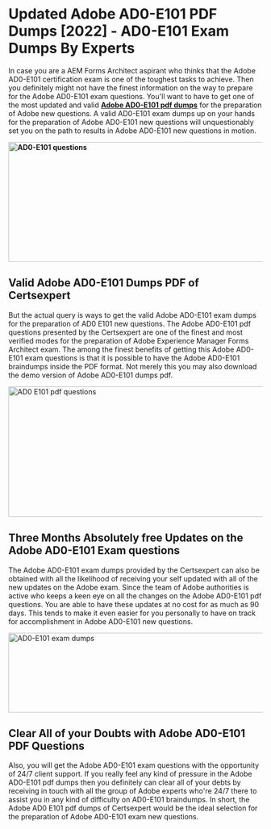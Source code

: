 <h1><strong>Updated Adobe AD0-E101 PDF Dumps [2022] - AD0-E101 Exam Dumps By Experts&nbsp;</strong></h1>
<p><span style="font-weight: 400;">In case you are a AEM Forms Architect aspirant who thinks that the Adobe AD0-E101 certification exam is one of the toughest tasks to achieve. Then you definitely might not have the finest information on the way to prepare for the Adobe AD0-E101 exam questions. You'll want to have to get one of the most updated and valid <strong><a href="https://www.certsexpert.com/AD0-E101-pdf-questions.html">Adobe AD0-E101 pdf dumps</a></strong> for the preparation of Adobe new questions. A valid  AD0-E101 exam dumps up on your hands for the preparation of Adobe AD0-E101 new questions will unquestionably set you on the path to results in Adobe AD0-E101 new questions in motion.</span></p>
<p><span style="font-weight: 400;"><strong><img style="display: block; margin-left: auto; margin-right: auto;" src="https://i.ibb.co/QXh983F/73475278-2429792180625311-4586132736837681152-n.jpg" alt="AD0-E101 questions" width="632" height="238" /></strong></span></p>
<h2><strong>Valid Adobe AD0-E101 Dumps PDF of Certsexpert</strong></h2>
<p><span style="font-weight: 400;">But the actual query is ways to get the valid Adobe AD0-E101 exam dumps for the preparation of AD0 E101 new questions. The Adobe AD0-E101 pdf questions presented by the Certsexpert are one of the finest and most verified modes for the preparation of Adobe Experience Manager Forms Architect exam. The among the finest benefits of getting this Adobe AD0-E101 exam questions is that it is possible to have the Adobe AD0-E101 braindumps inside the PDF format. Not merely this you may also download the demo version of Adobe AD0-E101 dumps pdf.</span></p>
<p><span style="font-weight: 400;"><img style="display: block; margin-left: auto; margin-right: auto;" src="https://i.ibb.co/Jd8hN2L/76714008-3182067705200142-8735104740007870464-n.jpg" alt="AD0 E101 pdf questions" width="701" height="259" /></span></p>
<h2><strong>Three Months Absolutely free Updates on the Adobe AD0-E101 Exam questions</strong></h2>
<p><span style="font-weight: 400;">The Adobe AD0-E101 exam dumps provided by the Certsexpert can also be obtained with all the likelihood of receiving your self updated with all of the new updates on the Adobe exam. Since the team of Adobe authorities is active who keeps a keen eye on all the changes on the Adobe AD0-E101 pdf questions. You are able to have these updates at no cost for as much as 90 days. This tends to make it even easier for you personally to have on track for accomplishment in Adobe AD0-E101 new questions.</span></p>
<p><span style="font-weight: 400;"><a href="https://www.certsexpert.com/AD0-E101-pdf-questions.html"><img style="display: block; margin-left: auto; margin-right: auto;" src="https://i.ibb.co/TMnKrkJ/75398236-424489711531572-5064688549987614720-n.jpg" alt="AD0-E101 exam dumps" width="714" height="158" /></a></span></p>
<h2><strong>Clear All of your Doubts with Adobe AD0-E101 PDF Questions</strong></h2>
<p>Also, you will get the Adobe AD0-E101 exam questions with the opportunity of 24/7 client support. If you really feel any kind of pressure in the Adobe AD0-E101 pdf dumps then you definitely can clear all of your debts by receiving in touch with all the group of Adobe experts who're 24/7 there to assist you in any kind of difficulty on  AD0-E101 braindumps. In short, the Adobe AD0 E101 pdf dumps of Certsexpert would be the ideal selection for the preparation of Adobe AD0-E101 exam new questions.</p>
